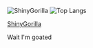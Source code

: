 ![ShinyGorilla](https://github-readme-stats.vercel.app/api?username=Shiny003&layout=compact&theme=tokyonight&hide_border=true)
![Top Langs](https://github-readme-stats.vercel.app/api/top-langs/?username=Shiny003&layout=compact&theme=tokyonight&hide_border=true)
<div>
  <a href="https://shiny003.github.io"><p>ShinyGorilla</p></a>
  <p>Wait I'm goated</p>
</div>

